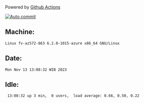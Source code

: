 Powered by [Github Actions](https://github.com/features/actions)

[![Auto commit](https://github.com/hiage/workstation/workflows/Auto%20commit/badge.svg)](https://github.com/hiage/workstation/actions?query=workflow%3A%22Auto+commit%22)

## Machine:
```
Linux fv-az572-863 6.2.0-1015-azure x86_64 GNU/Linux
```
## Date:
```
Mon Nov 13 13:08:32 WIB 2023
```
## Idle:
```
 13:08:32 up 3 min,  0 users,  load average: 0.66, 0.50, 0.22
```
